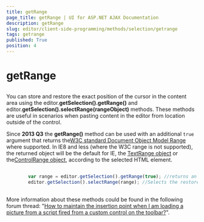 ```yaml
---
title: getRange
page_title: getRange | UI for ASP.NET AJAX Documentation
description: getRange
slug: editor/client-side-programming/methods/selection/getrange
tags: getrange
published: True
position: 4
---
```


# getRange



## 

You can store and restore the exact position of the cursor in the content area using the editor.__getSelection().getRange()__ and editor.__getSelection().selectRange(rangeObject)__ methods. These methods are useful in scenarios when pasting content in the editor from location outside of the control.

Since __2013 Q3__ the __getRange()__ method can be used with an additional `true` argument that returns the[W3C standard Document Object Model Range](http://www.w3.org/TR/DOM-Level-2-Traversal-Range/ranges.html)	where supported. In IE8 and less (where the W3C range is not supported), the returned object will be the default for IE, the	[TextRange object](http://msdn.microsoft.com/en-us/library/ie/ms535872%28v=vs.85%29.aspx) or the[ControlRange object](http://msdn.microsoft.com/en-us/library/ie/hh826021%28v=vs.85%29.aspx), according to the selected HTML element.

````JavaScript
	     
	    var range = editor.getSelection().getRange(true); //returns an object that represents a restore point.
	    editor.getSelection().selectRange(range); //Selects the restore point in case you need to restore the cursor to its original location.	
	    	
````



More information about these methods could be found in the following forum thread: "[How to maintain the insertion point when I am loading a picture from a script fired from a custom control on the toolbar?](http://www.telerik.com/community/forums/aspnet-ajax/editor/how-to-maintain-the-insertion-point-when-i-am-loading-a-picture-from-a-script-fired-from-a-custom-control-on-the-toolbar.aspx)".
